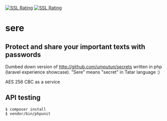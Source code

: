 [![SSL Rating](https://sslbadge.org/?domain=sere.gq)](https://www.ssllabs.com/ssltest/analyze.html?d=sere.gq)
[![SSL Rating](https://sslbadge.org/?domain=api.sere.gq)](https://www.ssllabs.com/ssltest/analyze.html?d=api.sere.gq)

# sere

## Protect and share your important texts with passwords

Dumbed down version of http://github.com/umputun/secrets written in php (laravel experience showcase). "Sere" means "secret" in Tatar language :)

AES 256 CBC as a service

## API testing

```
$ composer install
$ vendor/bin/phpunit
```
